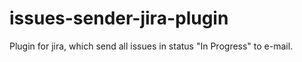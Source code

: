 # issues-sender-jira-plugin
Plugin for jira, which send all issues in status "In Progress" to e-mail.
